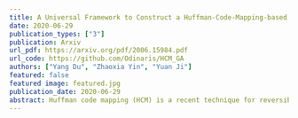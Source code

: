 ```yaml
---
title: A Universal Framework to Construct a Huffman-Code-Mapping-based Reversible Data Hiding Scheme for JPEG Images
date: 2020-06-29
publication_types: ["3"] 
publication: Arxiv
url_pdf: https://arxiv.org/pdf/2006.15984.pdf
url_code: https://github.com/Odinaris/HCM_GA
authors: ["Yang Du", "Zhaoxia Yin", "Yuan Ji"]
featured: false
featured image: featured.jpg
publication_date: 2020-06-29
abstract: Huffman code mapping (HCM) is a recent technique for reversible data hiding (RDH) in JPEG images. The existing HCM-based RDH schemes cause neither file-size increment nor visual distortion for the marked JPEG image, which is the superiority compared to the RDH schemes that use other techniques, such as histogram shifting (HS). However, the embedding capacity achieved by the HCM-based RDH schemes is much lower than the HS-based RDH schemes. Moreover, the existing HCM-based schemes are only applicable to the JPEG images coded with the default Huffman table. In this paper, we propose a universal framework to design the HCM-based RDH scheme. Under this framework, the key issue of HCM-based schemes, i.e., construct the optimal code mapping relationship, is converted to solve a combinatorial optimization problem. The high embedding capacity can be achieved with a slight increase in the file-size of the marked JPEG image. In addition, the problem of applicability is also solved by customizing the Huffman table. As a realization, we construct a new HCM-based scheme by employing the genetic algorithm to search the nearly optimal solution. Experiments show that the performance on the file-size preservation, visual quality, and computational complexity is superior to recent HS-based RDH schemes under the identical payload.
---
```

